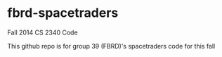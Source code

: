 fbrd-spacetraders
=================

Fall 2014 CS 2340 Code

This github repo is for group 39 (FBRD)'s spacetraders code for this fall
